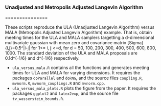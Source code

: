 ### Unadjusted and Metropolis Adjusted Langevin Algorithm
===============

These scripts reproduce the ULA (Unadjusted Langevin Algorithm) versus MALA (Metropolis Adjusted Langevin Algorithm) example. That is, obtain meeting times for the ULA and MALA samplers targetting a d-dimensional multivariate gaussian with mean zero and covariance matrix [Sigma]{i,j}=0.5^|i-j| for 1<= i, j <=d, for d = 50, 100, 200, 300, 400, 500, 600, 800, 1000. The standard deviation of the ULA and MALA proposals are 0.1d^{-1/6} and d^{-1/6} respectively.

* `ula_versus_mala.R` contains all the functions and generates meeting times for ULA and MALA for varying dimensions. It requires the packages `doParallel` and `doRNG`, and the source files `coupling.R`, `mvnorm.R`, `mvnorm_couplings.R` and `mvnorm.cpp`.
* `ula_versus_mala_plots.R` plots the figure from the paper. It requires the packages `ggplot2` and `latex2exp`, and the source file `tv_wasserstein_bounds.R`.

